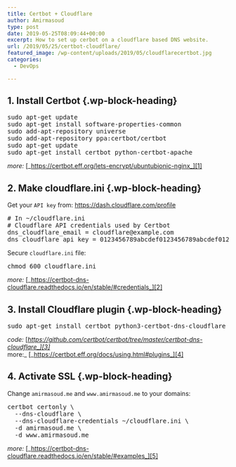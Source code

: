 ```yaml
---
title: Certbot + Cloudflare
author: Amirmasoud
type: post
date: 2019-05-25T08:09:44+00:00
excerpt: How to set up cerbot on a cloudflare based DNS website.
url: /2019/05/25/certbot-cloudflare/
featured_image: /wp-content/uploads/2019/05/cloudflarecertbot.jpg
categories:
  - DevOps

---
```

## 1. Install Certbot {.wp-block-heading}

<pre class="EnlighterJSRAW" data-enlighter-language="msdos" data-enlighter-theme="" data-enlighter-highlight="" data-enlighter-linenumbers="false" data-enlighter-lineoffset="" data-enlighter-title="" data-enlighter-group="">sudo apt-get update
sudo apt-get install software-properties-common
sudo add-apt-repository universe
sudo add-apt-repository ppa:certbot/certbot
sudo apt-get update
sudo apt-get install certbot python-certbot-apache</pre>

_more:_ [_https://certbot.eff.org/lets-encrypt/ubuntubionic-nginx_][1]

## 2. Make cloudflare.ini {.wp-block-heading}

Get your `API key` from: <https://dash.cloudflare.com/profile>

<pre class="EnlighterJSRAW" data-enlighter-language="ini" data-enlighter-theme="" data-enlighter-highlight="" data-enlighter-linenumbers="" data-enlighter-lineoffset="" data-enlighter-title="" data-enlighter-group=""># In ~/cloudflare.ini
# Cloudflare API credentials used by Certbot
dns_cloudflare_email = cloudflare@example.com
dns_cloudflare_api_key = 0123456789abcdef0123456789abcdef01234567</pre>

Secure `cloudflare.ini` file:

<pre class="EnlighterJSRAW" data-enlighter-language="raw" data-enlighter-theme="" data-enlighter-highlight="" data-enlighter-linenumbers="false" data-enlighter-lineoffset="" data-enlighter-title="" data-enlighter-group="">chmod 600 cloudflare.ini</pre>

_more:_ [_https://certbot-dns-cloudflare.readthedocs.io/en/stable/#credentials_][2]

## 3. Install Cloudflare plugin {.wp-block-heading}

<pre class="EnlighterJSRAW" data-enlighter-language="raw" data-enlighter-theme="" data-enlighter-highlight="" data-enlighter-linenumbers="false" data-enlighter-lineoffset="" data-enlighter-title="" data-enlighter-group="">sudo apt-get install certbot python3-certbot-dns-cloudflare</pre>

_code:_ [_https://github.com/certbot/certbot/tree/master/certbot-dns-cloudflare_][3]_  
more:_ [_https://certbot.eff.org/docs/using.html#plugins_][4]

## 4. Activate SSL {.wp-block-heading}

Change `amirmasoud.me` and `www.amirmasoud.me` to your domains:

<pre class="EnlighterJSRAW" data-enlighter-language="raw" data-enlighter-theme="" data-enlighter-highlight="4,5" data-enlighter-linenumbers="false" data-enlighter-lineoffset="" data-enlighter-title="" data-enlighter-group="">certbot certonly \
  --dns-cloudflare \
  --dns-cloudflare-credentials ~/cloudflare.ini \
  -d amirmasoud.me \
  -d www.amirmasoud.me</pre>

_more:_ [_https://certbot-dns-cloudflare.readthedocs.io/en/stable/#examples_][5]

 [1]: https://certbot.eff.org/lets-encrypt/ubuntubionic-nginx
 [2]: https://certbot-dns-cloudflare.readthedocs.io/en/stable/#credentials
 [3]: https://github.com/certbot/certbot/tree/master/certbot-dns-cloudflare
 [4]: https://certbot.eff.org/docs/using.html#plugins
 [5]: https://certbot-dns-cloudflare.readthedocs.io/en/stable/#examples
